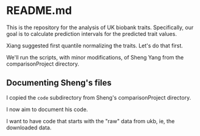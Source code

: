 # README.md

This is the repository for the analysis of UK biobank traits.
Specifically, our goal is to calculate prediction intervals for the predicted 
trait values.

Xiang suggested first quantile normalizing the traits. Let's do that first.

We'll run the scripts, with minor modifications, of Sheng Yang from the comparisonProject directory.

## Documenting Sheng's files

I copied the `code` subdirectory from Sheng's comparisonProject directory. 

I now aim to document his code.

I want to have code that starts with the "raw" data from ukb, ie, the downloaded data. 



